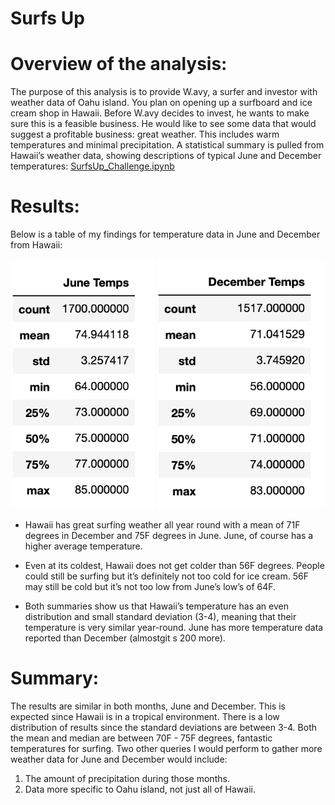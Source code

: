 # Surfs Up

# Overview of the analysis: 
The purpose of this analysis is to provide W.avy, a surfer and investor with weather data of Oahu island. You plan on opening up a surfboard and ice cream shop in Hawaii. Before W.avy decides to invest, he wants to make sure this is a feasible business. He would like to see some data that would suggest a profitable business: great weather. This includes warm temperatures and minimal precipitation. A statistical summary is pulled from Hawaii’s weather data, showing descriptions of typical June and December temperatures: [SurfsUp_Challenge.ipynb](https://github.com/nguyencao247/surfs_up/blob/main/SurfsUp_Challenge.ipynb) 

# Results: 
Below is a table of my findings for temperature data in June and December from Hawaii:
<p align="center"><img src="Resources/june_temps.png" height="400"> <img src="Resources/dec_temps.png" height="400"></p>

- Hawaii has great surfing weather all year round with a mean of 71F degrees in December and 75F degrees in June. June, of course has a higher average temperature.

- Even at its coldest, Hawaii does not get colder than 56F degrees. People could still be surfing but it’s definitely not too cold for ice cream. 56F may still be cold but it’s not too low from June’s low’s of 64F. 

- Both summaries show us that Hawaii’s temperature has an even distribution and small standard deviation (3-4), meaning that their temperature is very similar year-round. June has more temperature data reported than December (almostgit s 200 more). 

# Summary: 
The results are similar in both months, June and December. This is expected since Hawaii is in a tropical environment. There is a low distribution of results since the standard deviations are between 3-4. Both the mean and median are between 70F - 75F degrees, fantastic temperatures for surfing. Two other queries I would perform to gather more weather data for June and December would include:
1. The amount of precipitation during those months.
2. Data more specific to Oahu island, not just all of Hawaii. 
